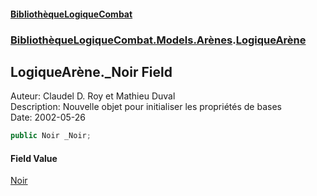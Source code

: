 #### [BibliothèqueLogiqueCombat](readme.md 'readme')
### [BibliothèqueLogiqueCombat.Models.Arènes](readme.md#BibliothèqueLogiqueCombat.Models.Arènes 'BibliothèqueLogiqueCombat.Models.Arènes').[LogiqueArène](BibliothèqueLogiqueCombat.Models.Arènes.LogiqueArène.md 'BibliothèqueLogiqueCombat.Models.Arènes.LogiqueArène')

## LogiqueArène._Noir Field

Auteur: Claudel D. Roy et Mathieu Duval     
Description: Nouvelle objet pour initialiser les propriétés de bases    
Date:  2002-05-26

```csharp
public Noir _Noir;
```

#### Field Value
[Noir](BibliothèqueLogiqueCombat.Models.Personnages.Noir.md 'BibliothèqueLogiqueCombat.Models.Personnages.Noir')